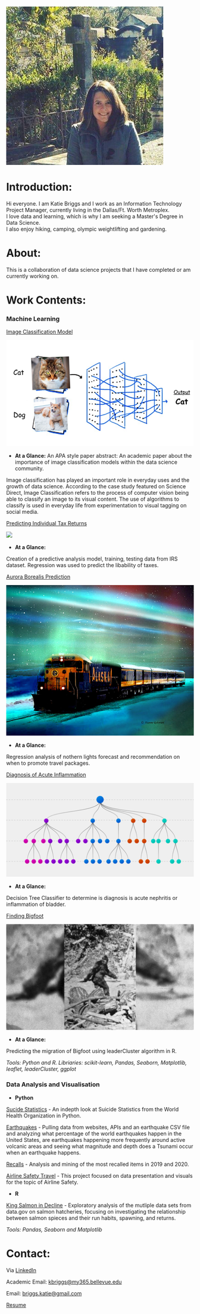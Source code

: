 ![](/images/17457382_10212451426348968_1862182588505706918_n.jpg)

# Introduction:
Hi everyone.  I am Katie Briggs and I work as an Information Technology 
Project Manager, currently living in the Dallas/Ft. Worth Metroplex.  
I love data and learning, which is why I am seeking a Master's Degree in Data Science.  
I also enjoy hiking, camping, olympic weightlifting and gardening. 

# About:

This is a collaboration of data science projects that I have completed or am currently working on. 


# Work Contents:

### Machine Learning

[Image Classification Model](https://github.com/Briggskm9/Image-Classification-Model) 

![](images/1_CV81vQUQTq-ko_ER9gvqjg.png)


 - **At a Glance:**
  An APA style paper abstract: An academic paper about the importance of image classification models within the data science community.
  
  Image classification has played an important role in everyday uses and the growth of data science. According to the case study featured on Science Direct, Image Classification
  refers to the process of computer vision being able to classify an image to its visual content. The use of algorithms to classify is used in everyday life from experimentation
  to visual tagging on social media.
  
  
[Predicting Individual Tax Returns](https://github.com/Briggskm9/Predicting-Tax-Returns) 
   
![](images/taxes.jpg)

- **At a Glance:** 

Creation of a predictive analysis model, training, testing data from IRS dataset. 
Regression was used to predict the libability of taxes.


[Aurora Borealis Prediction](https://github.com/Briggskm9/DSC-680/tree/main/Project%201) 
 
![](images/alaska-train-aurora-dianne-roberson.jpg) 

- **At a Glance:**

Regression analysis of nothern lights forecast and recommendation on when to promote travel packages.


[Diagnosis of Acute Inflammation](https://github.com/Briggskm9/Projects/tree/main/Project%202)

![](images/Decision-Trees-2.png)

- **At a Glance:**

Decision Tree Classifier to determine is diagnosis is acute nephritis or inflammation of bladder. 


[Finding Bigfoot](https://github.com/Briggskm9/Projects/tree/main/Project%203)

![](images/bigfoot2.jpg)

- **At a Glance:**

Predicting the migration of Bigfoot using leaderCluster algorithm in R.


_Tools:  Python and R. 
Libriaries:  scikit-learn, Pandas, Seaborn, Matplotlib, leaflet, leaderCluster, ggplot_


### Data Analysis and Visualisation

 - **Python**
 
[Sucide Statistics](https://github.com/Briggskm9/Suicide-Statistics) - An indepth look at Suicide Statistics from the World Health Organization in Python.

[Earthquakes](https://github.com/Briggskm9/Earthquakes) - Pulling data from websites, APIs and an earthquake CSV file and analyzing what percentage of the world earthquakes happen in the United States, are earthquakes happening more frequently around active volcanic areas and seeing what magnitude and depth does a Tsunami occur when an earthquake happens.

[Recalls](https://github.com/Briggskm9/Recalls/tree/master/Week%2010) - Analysis and mining of the most recalled items in 2019 and 2020.  

[Airline Safety Travel](https://github.com/Briggskm9/Airline-Safety/tree/master/Week%209%20and%2010) - This project focused on data presentation and visuals for the topic of Airline Safety.

 - **R**
 
[King Salmon in Decline](https://github.com/Briggskm9/King-Salmon-Decline) - Exploratory analysis of the mutliple data sets from data.gov on salmon hatcheries, focusing on investigating the relationship between salmon spieces and their run habits, spawning, and returns. 

_Tools: Pandas, Seaborn and Matplotlib_

# Contact:
 Via [LinkedIn](https://www.linkedin.com/in/katie-briggs-pmp-a50730167/)
 
 Academic Email: kbriggs@my365.bellevue.edu
 
 Email: briggs.katie@gmail.com
 
 [Resume](https://github.com/Briggskm9/Briggskm9.github.io/blob/main/Resume/briggs_res-v2.docx)
 
